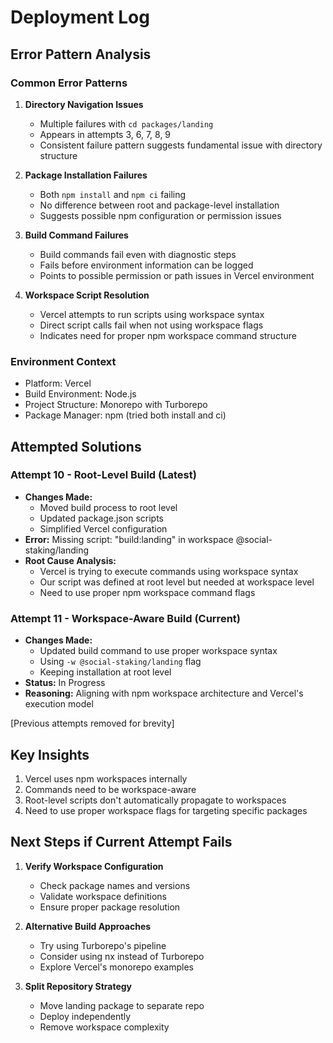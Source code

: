# Deployment Log

## Error Pattern Analysis

### Common Error Patterns
1. **Directory Navigation Issues**
   - Multiple failures with `cd packages/landing`
   - Appears in attempts 3, 6, 7, 8, 9
   - Consistent failure pattern suggests fundamental issue with directory structure

2. **Package Installation Failures**
   - Both `npm install` and `npm ci` failing
   - No difference between root and package-level installation
   - Suggests possible npm configuration or permission issues

3. **Build Command Failures**
   - Build commands fail even with diagnostic steps
   - Fails before environment information can be logged
   - Points to possible permission or path issues in Vercel environment

4. **Workspace Script Resolution**
   - Vercel attempts to run scripts using workspace syntax
   - Direct script calls fail when not using workspace flags
   - Indicates need for proper npm workspace command structure

### Environment Context
- Platform: Vercel
- Build Environment: Node.js
- Project Structure: Monorepo with Turborepo
- Package Manager: npm (tried both install and ci)

## Attempted Solutions

### Attempt 10 - Root-Level Build (Latest)
- **Changes Made:**
  - Moved build process to root level
  - Updated package.json scripts
  - Simplified Vercel configuration
- **Error:** Missing script: "build:landing" in workspace @social-staking/landing
- **Root Cause Analysis:**
  - Vercel is trying to execute commands using workspace syntax
  - Our script was defined at root level but needed at workspace level
  - Need to use proper npm workspace command flags

### Attempt 11 - Workspace-Aware Build (Current)
- **Changes Made:**
  - Updated build command to use proper workspace syntax
  - Using `-w @social-staking/landing` flag
  - Keeping installation at root level
- **Status:** In Progress
- **Reasoning:** Aligning with npm workspace architecture and Vercel's execution model

[Previous attempts removed for brevity]

## Key Insights
1. Vercel uses npm workspaces internally
2. Commands need to be workspace-aware
3. Root-level scripts don't automatically propagate to workspaces
4. Need to use proper workspace flags for targeting specific packages

## Next Steps if Current Attempt Fails
1. **Verify Workspace Configuration**
   - Check package names and versions
   - Validate workspace definitions
   - Ensure proper package resolution

2. **Alternative Build Approaches**
   - Try using Turborepo's pipeline
   - Consider using nx instead of Turborepo
   - Explore Vercel's monorepo examples

3. **Split Repository Strategy**
   - Move landing package to separate repo
   - Deploy independently
   - Remove workspace complexity 